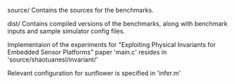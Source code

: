 source/
	Contains the sources for the benchmarks.

dist/
	Contains compiled versions of the benchmarks, along with benchmark
	inputs and sample simulator config files. 
	
Implementaion of the experiments for "Exploiting Physical Invariants for Embedded Sensor Platforms" paper 'main.c' resides in 
'source/shaotuanesl/invariant/'

Relevant configuration for sunflower is specified in 'infer.m'
